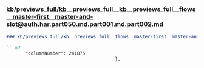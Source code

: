 ### kb/previews_full/kb__previews_full__kb__previews_full__flows__master-first__master-and-slot@auth.har.part050.md.part001.md.part002.md

```md
### kb/previews_full/kb__previews_full__flows__master-first__master-and-slot@auth.har.part050.md.part001.md (part 002)

```md
       "columnNumber": 241875
                                        },
                       
```

```

```
